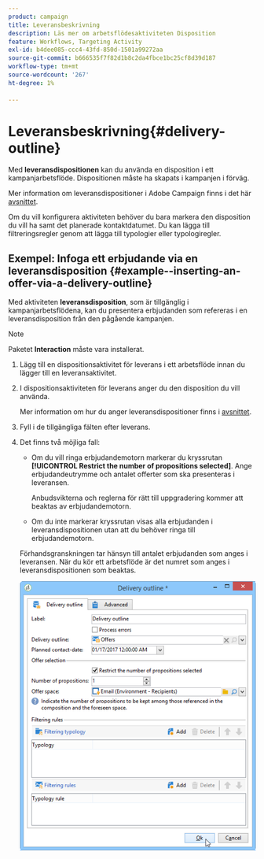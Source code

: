 ```yaml
---
product: campaign
title: Leveransbeskrivning
description: Läs mer om arbetsflödesaktiviteten Disposition
feature: Workflows, Targeting Activity
exl-id: b4dee085-ccc4-43fd-850d-1501a99272aa
source-git-commit: b666535f7f82d1b8c2da4fbce1bc25cf8d39d187
workflow-type: tm+mt
source-wordcount: '267'
ht-degree: 1%

---
```


# Leveransbeskrivning{#delivery-outline}



Med **leveransdispositionen** kan du använda en disposition i ett kampanjarbetsflöde. Dispositionen måste ha skapats i kampanjen i förväg.

Mer information om leveransdispositioner i Adobe Campaign finns i det här [avsnittet](../../campaign/using/marketing-campaign-deliveries.md#associating-and-structuring-resources-linked-via-a-delivery-outline).

Om du vill konfigurera aktiviteten behöver du bara markera den disposition du vill ha samt det planerade kontaktdatumet. Du kan lägga till filtreringsregler genom att lägga till typologier eller typologiregler.

## Exempel: Infoga ett erbjudande via en leveransdisposition {#example--inserting-an-offer-via-a-delivery-outline}

Med aktiviteten **leveransdisposition**, som är tillgänglig i kampanjarbetsflödena, kan du presentera erbjudanden som refereras i en leveransdisposition från den pågående kampanjen.

>[!NOTE]
>
>Paketet **Interaction** måste vara installerat.

1. Lägg till en dispositionsaktivitet för leverans i ett arbetsflöde innan du lägger till en leveransaktivitet.
1. I dispositionsaktiviteten för leverans anger du den disposition du vill använda.

   Mer information om hur du anger leveransdispositioner finns i [avsnittet](../../campaign/using/marketing-campaign-deliveries.md#associating-and-structuring-resources-linked-via-a-delivery-outline).

1. Fyll i de tillgängliga fälten efter leverans.
1. Det finns två möjliga fall:

   * Om du vill ringa erbjudandemotorn markerar du kryssrutan **[!UICONTROL Restrict the number of propositions selected]**. Ange erbjudandeutrymme och antalet offerter som ska presenteras i leveransen.

     Anbudsvikterna och reglerna för rätt till uppgradering kommer att beaktas av erbjudandemotorn.

   * Om du inte markerar kryssrutan visas alla erbjudanden i leveransdispositionen utan att du behöver ringa till erbjudandemotorn.

   Förhandsgranskningen tar hänsyn till antalet erbjudanden som anges i leveransen. När du kör ett arbetsflöde är det numret som anges i leveransdispositionen som beaktas.

   ![](assets/int_compo_offre_wf1.png)

